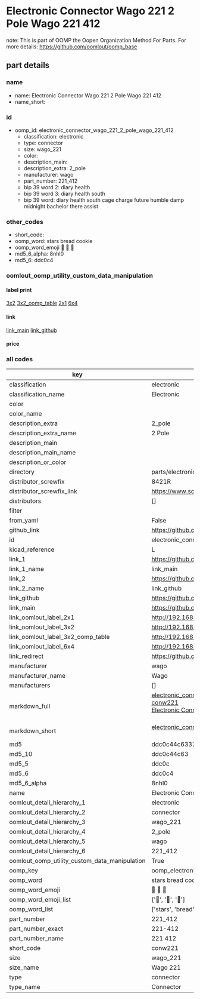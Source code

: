 # Electronic Connector Wago 221 2 Pole Wago 221 412  

note: This is part of OOMP the Oopen Organization Method For Parts. For more details: https://github.com/oomlout/oomp_base

##  part details
  







### name
* name: Electronic Connector Wago 221 2 Pole Wago 221 412
* name_short: 
### id
* oomp_id: electronic_connector_wago_221_2_pole_wago_221_412
  * classification: electronic
  * type: connector
  * size: wago_221
  * color: 
  * description_main: 
  * description_extra: 2_pole
  * manufacturer: wago
  * part_number: 221_412
  * bip 39 word 2: diary health
  * bip 39 word 3: diary health south
  * bip 39 word: diary health south cage charge future humble damp midnight bachelor there assist

### other_codes
* short_code: 
* oomp_word: stars bread cookie
* oomp_word_emoji :stars: :bread: :cookie:
* md5_6_alpha: 8nhl0
* md5_6: ddc0c4






### oomlout_oomp_utility_custom_data_manipulation
#### label print
[3x2](http://192.168.1.245:1112/?label=oomp%208nhl0)
[3x2_oomp_table](http://192.168.1.108:1112/?label=oomp%208nhl0)
[2x1](http://192.168.1.242:1112/?label=oomp%208nhl0)
[6x4](http://192.168.1.55:1112/?label=oomp%208nhl0)    

#### link

[link_main](https://github.com/oomlout/oomlout_oomp_version_1_messy/tree/main/parts/electronic_connector_wago_221_2_pole_wago_221_412) [link_github](https://github.com/oomlout/oomlout_oomp_version_1_messy/tree/main/parts/electronic_connector_wago_221_2_pole_wago_221_412)                             

#### price







### all codes 
| key | value |  
| --- | --- |  
| classification | electronic |  
| classification_name | Electronic |  
| color |  |  
| color_name |  |  
| description_extra | 2_pole |  
| description_extra_name | 2 Pole |  
| description_main |  |  
| description_main_name |  |  
| description_or_color |   |  
| directory | parts/electronic_connector_wago_221_2_pole_wago_221_412 |  
| distributor_screwfix | 8421R |  
| distributor_screwfix_link | https://www.screwfix.com/p/8421r |  
| distributors | [] |  
| filter |  |  
| from_yaml | False |  
| github_link | https://github.com/oomlout/oomlout_oomp_part_src/tree/main/parts/electronic_connector_wago_221_2_pole_wago_221_412 |  
| id | electronic_connector_wago_221_2_pole_wago_221_412 |  
| kicad_reference | L |  
| link_1 | https://github.com/oomlout/oomlout_oomp_version_1_messy/tree/main/parts/electronic_connector_wago_221_2_pole_wago_221_412 |  
| link_1_name | link_main |  
| link_2 | https://github.com/oomlout/oomlout_oomp_version_1_messy/tree/main/parts/electronic_connector_wago_221_2_pole_wago_221_412 |  
| link_2_name | link_github |  
| link_github | https://github.com/oomlout/oomlout_oomp_version_1_messy/tree/main/parts/electronic_connector_wago_221_2_pole_wago_221_412 |  
| link_main | https://github.com/oomlout/oomlout_oomp_version_1_messy/tree/main/parts/electronic_connector_wago_221_2_pole_wago_221_412 |  
| link_oomlout_label_2x1 | http://192.168.1.242:1112/?label=oomp%208nhl0 |  
| link_oomlout_label_3x2 | http://192.168.1.245:1112/?label=oomp%208nhl0 |  
| link_oomlout_label_3x2_oomp_table | http://192.168.1.108:1112/?label=oomp%208nhl0 |  
| link_oomlout_label_6x4 | http://192.168.1.55:1112/?label=oomp%208nhl0 |  
| link_redirect | https://github.com/oomlout/oomlout_oomp_version_1_messy/tree/main/parts/electronic_connector_wago_221_2_pole_wago_221_412 |  
| manufacturer | wago |  
| manufacturer_name | Wago |  
| manufacturers | [] |  
| markdown_full | [electronic_connector_wago_221_2_pole_wago_221_412](none)<br>[conw221](none)<br>[Electronic Connector Wago 221 2 Pole Wago 221 412](none)<br><br> |  
| markdown_short | [electronic_connector_wago_221_2_pole_wago_221_412](none)<br><br> |  
| md5 | ddc0c44c63372ddd7a134203a05a89ea |  
| md5_10 | ddc0c44c63 |  
| md5_5 | ddc0c |  
| md5_6 | ddc0c4 |  
| md5_6_alpha | 8nhl0 |  
| name | Electronic Connector Wago 221 2 Pole Wago 221 412 |  
| oomlout_detail_hierarchy_1 | electronic |  
| oomlout_detail_hierarchy_2 | connector |  
| oomlout_detail_hierarchy_3 | wago_221 |  
| oomlout_detail_hierarchy_4 | 2_pole |  
| oomlout_detail_hierarchy_5 | wago |  
| oomlout_detail_hierarchy_6 | 221_412 |  
| oomlout_oomp_utility_custom_data_manipulation | True |  
| oomp_key | oomp_electronic_connector_wago_221_2_pole_wago_221_412 |  
| oomp_word | stars bread cookie |  
| oomp_word_emoji | :stars: :bread: :cookie: |  
| oomp_word_emoji_list | [':stars:', ':bread:', ':cookie:'] |  
| oomp_word_list | ['stars', 'bread', 'cookie'] |  
| part_number | 221_412 |  
| part_number_exact | 221-412 |  
| part_number_name | 221 412 |  
| short_code | conw221 |  
| size | wago_221 |  
| size_name | Wago 221 |  
| type | connector |  
| type_name | Connector |  
